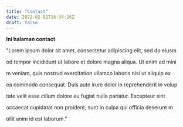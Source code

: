 ```yaml
---
title: "Contact"
date: 2022-02-01T16:34:26Z
draft: false
---
```


**Ini halaman contact**

"Lorem ipsum dolor sit amet, consectetur adipiscing elit, sed do eiusm

od tempor incididunt ut labore et dolore magna aliqua. Ut enim ad mini

m veniam, quis nostrud exercitation ullamco laboris nisi ut aliquip ex

 ea commodo consequat. Duis aute irure dolor in reprehenderit in volup

tate velit esse cillum dolore eu fugiat nulla pariatur. Excepteur sint

 occaecat cupidatat non proident, sunt in culpa qui officia deserunt m

ollit anim id est laborum."
